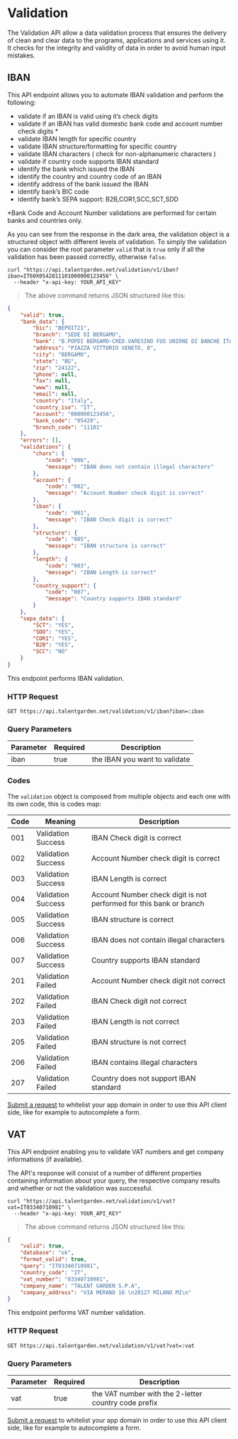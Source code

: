 # Validation
The Validation API allow a data validation process that ensures the delivery of clean and clear data to the programs, applications and services using it. It checks for the integrity and validity of data in order to avoid human input mistakes.

## IBAN
This API endpoint allows you to automate IBAN validation and perform the following:

 * validate if an IBAN is valid using it’s check digits
 * validate if an IBAN has valid domestic bank code and account number check digits *
 * validate IBAN length for specific country
 * validate IBAN structure/formatting for specific country
 * validate IBAN characters ( check for non-alphanumeric characters )
 * validate if country code supports IBAN standard
 * identify the bank which issued the IBAN
 * identify the country and country code of an IBAN
 * identify address of the bank issued the IBAN
 * identify bank’s BIC code
 * identify bank’s SEPA support: B2B,COR1,SCC,SCT,SDD

*Bank Code and Account Number validations are performed for certain banks and countries only.

As you can see from the response in the dark area, the validation object is a structured object with different levels of validation. To simply the validation you can consider the root parameter `valid` that is `true` only if all the validation has been passed correctly, otherwise `false`.

```shell
curl "https://api.talentgarden.net/validation/v1/iban?iban=IT60X0542811101000000123456" \
  --header "x-api-key: YOUR_API_KEY"
```

> The above command returns JSON structured like this:

```json
{
	"valid": true,
	"bank_data": {
		"bic": "BEPOIT21",
		"branch": "SEDE DI BERGAMO",
		"bank": "B.POPDI BERGAMO-CRED.VARESINO FUS UNIONE DI BANCHE ITALIANE",
		"address": "PIAZZA VITTORIO VENETO, 8",
		"city": "BERGAMO",
		"state": "BG",
		"zip": "24122",
		"phone": null,
		"fax": null,
		"www": null,
		"email": null,
		"country": "Italy",
		"country_iso": "IT",
		"account": "000000123456",
		"bank_code": "05428",
		"branch_code": "11101"
	},
	"errors": [],
	"validations": {
		"chars": {
			"code": "006",
			"message": "IBAN does not contain illegal characters"
		},
		"account": {
			"code": "002",
			"message": "Account Number check digit is correct"
		},
		"iban": {
			"code": "001",
			"message": "IBAN Check digit is correct"
		},
		"structure": {
			"code": "005",
			"message": "IBAN structure is correct"
		},
		"length": {
			"code": "003",
			"message": "IBAN Length is correct"
		},
		"country_support": {
			"code": "007",
			"message": "Country supports IBAN standard"
		}
	},
	"sepa_data": {
		"SCT": "YES",
		"SDD": "YES",
		"COR1": "YES",
		"B2B": "YES",
		"SCC": "NO"
	}
}
```

This endpoint performs IBAN validation.

### HTTP Request

`GET https://api.talentgarden.net/validation/v1/iban?iban=:iban`

### Query Parameters

Parameter | Required | Description
--------- | ------- | -----------
iban | true | the IBAN you want to validate

### Codes
The `validation` object is composed from multiple objects and each one with its own code, this is codes map:

Code | Meaning | Description
--------- | ------- | -----------
001	| Validation Success |	IBAN Check digit is correct
002	| Validation Success |	Account Number check digit is correct
003	| Validation Success |	IBAN Length is correct
004	| Validation Success |	Account Number check digit is not performed for this bank or branch
005	| Validation Success |	IBAN structure is correct
006	| Validation Success |	IBAN does not contain illegal characters
007	| Validation Success |	Country supports IBAN standard
201	|Validation Failed	| Account Number check digit not correct
202	| Validation Failed |	IBAN Check digit not correct
203	| Validation Failed |	IBAN Length is not correct
205	| Validation Failed |	IBAN structure is not correct
206	| Validation Failed |	IBAN contains illegal characters
207	| Validation Failed |	Country does not support IBAN standard

<aside class="notice">
<a href="mailto:digital@talentgarden.org?subject=[API Request] Enrichment domain whitelist">Submit a request</a> to whitelist your app domain in order to use this API client side, like for example to autocomplete a form.
</aside>


## VAT
This API endpoint enabling you to validate VAT numbers and get company informations (if available).

The API's response will consist of a number of different properties containing information about your query, the respective company results and whether or not the validation was successful.

```shell
curl "https://api.talentgarden.net/validation/v1/vat?vat=IT03340710981" \
  --header "x-api-key: YOUR_API_KEY"
```

> The above command returns JSON structured like this:

```json
{
	"valid": true,
	"database": "ok",
	"format_valid": true,
	"query": "IT03340710981",
	"country_code": "IT",
	"vat_number": "03340710981",
	"company_name": "TALENT GARDEN S.P.A",
	"company_address": "VIA MERANO 16 \n20127 MILANO MI\n"
}
```

This endpoint performs VAT number validation.

### HTTP Request

`GET https://api.talentgarden.net/validation/v1/vat?vat=:vat`

### Query Parameters

Parameter | Required | Description
--------- | ------- | -----------
vat | true | the VAT number with the 2-letter country code prefix

<aside class="notice">
<a href="mailto:digital@talentgarden.org?subject=[API Request] Enrichment domain whitelist">Submit a request</a> to whitelist your app domain in order to use this API client side, like for example to autocomplete a form.
</aside>
